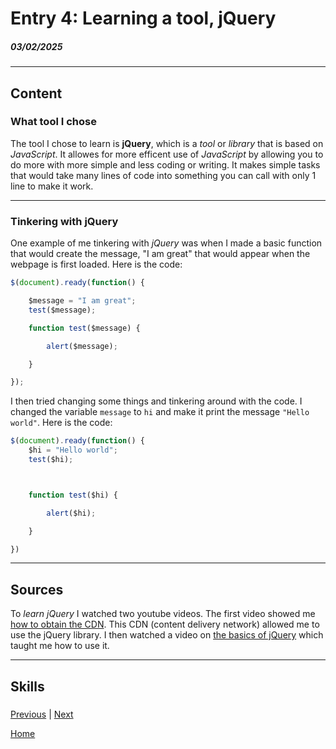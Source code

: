 # Entry 4: Learning a tool, jQuery
##### 03/02/2025

---

## Content

### What tool I chose

The tool I chose to learn is **jQuery**, which is a _tool_ or _library_ that is based on _JavaScript_. It allowes for more efficent use of _JavaScript_ by allowing you to do more with more simple and less coding or writing. It makes simple tasks that would take many lines of code into something you can call with only 1 line to make it work.

---

### Tinkering with jQuery

One example of me tinkering with _jQuery_ was when I made a basic function that would create the message, "I am great" that would appear when the webpage is first loaded. Here is the code:

``` js
$(document).ready(function() {

    $message = "I am great";
    test($message);

    function test($message) {

        alert($message);

    }

});
```

I then tried changing some things and tinkering around with the code. I changed the variable `message` to `hi` and make it print the message `"Hello world"`. Here is the code:

``` js
$(document).ready(function() {
    $hi = "Hello world";
    test($hi);



    function test($hi) {

        alert($hi);

    }

})
```

---

## Sources

To _learn jQuery_ I watched two youtube videos. The first video showed me [how to obtain the CDN](https://www.youtube.com/watch?v=EwUOsRlDTLQ). This CDN (content delivery network) allowed me to use the jQuery library. I then watched a video on [the basics of jQuery](https://www.youtube.com/watch?v=Q7Nwq7319X4) which taught me how to use it.

---

## Skills

### 




















[Previous](entry03.md) | [Next](entry05.md)

[Home](../README.md)
